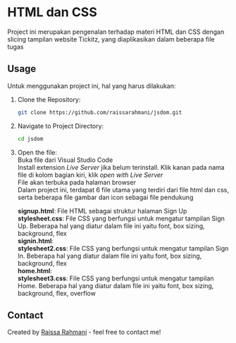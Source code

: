 # HTML dan CSS

Project ini merupakan pengenalan terhadap materi HTML dan CSS dengan slicing tampilan website Tickitz, yang diaplikasikan dalam beberapa file tugas <br>

## Usage
Untuk menggunakan project ini, hal yang harus dilakukan:<br>

1. Clone the Repository:
   ```bash 
   git clone https://github.com/raissarahmani/jsdom.git
   ```

2. Navigate to Project Directory:
    ```bash 
   cd jsdom
   ```

3. Open the file: <br>
    Buka file dari Visual Studio Code <br>
    Install extension *Live Server* jika belum terinstall. Klik kanan pada nama file di kolom bagian kiri, klik *open with Live Server* <br>
    File akan terbuka pada halaman browser<br>
    Dalam project ini, terdapat 6 file utama yang terdiri dari file html dan css, serta beberapa file gambar dan icon sebagai file pendukung<br>

    **signup.html**: File HTML sebagai struktur halaman Sign Up<br>
    **stylesheet.css**: File CSS yang berfungsi untuk mengatur tampilan Sign Up. Beberapa hal yang diatur dalam file ini yaitu font, box sizing, background, flex <br>
    **signin.html**: <br> 
    **stylesheet2.css**: File CSS yang berfungsi untuk mengatur tampilan Sign In. Beberapa hal yang diatur dalam file ini yaitu font, box sizing, background, flex <br>
    **home.html**: <br>
    **stylesheet3.css**: File CSS yang berfungsi untuk mengatur tampilan Home. Beberapa hal yang diatur dalam file ini yaitu font, box sizing, background, flex, overflow <br>
    

## Contact
Created by [Raissa Rahmani](raissarahmani18@gmail.com) - feel free to contact me!